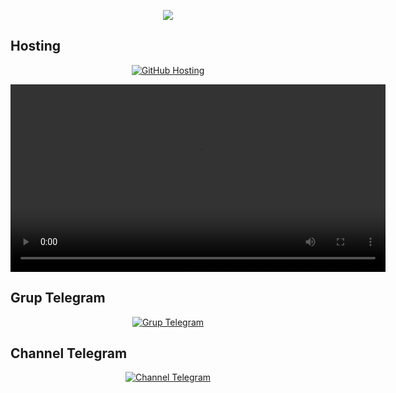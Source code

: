 <p align="center">
    <img src="https://readme-typing-svg.herokuapp.com?color=%2336BCF7&center=true&vCenter=true&lines=S+C+R+I+P+T+ㅤBYㅤ+SMILANS" />
</p>

## Hosting
<p align="center">
    <a href="https://smilans.github.io/yamete/">
        <img src="https://img.shields.io/badge/Hosted_on-GitHub-brightgreen?logo=github" alt="GitHub Hosting">
    </a>
</p>

<video width="600" controls>
    <source src="https://github.com/smilans/yamete/blob/main/video1.mp4" type="video/mp4">
    Your browser does not support the video tag.
</video>

## Grup Telegram
<p align="center">
    <a href="https://t.me/vpn_injectorid">
        <img src="https://img.shields.io/badge/Join-our%20Telegram%20Group-blue?logo=telegram" alt="Grup Telegram">
    </a>
</p>

## Channel Telegram
<p align="center">
    <a href="https://t.me/smilans">
        <img src="https://img.shields.io/badge/Join-our%20Telegram%20Channel-blue?logo=telegram" alt="Channel Telegram">
    </a>
</p>
